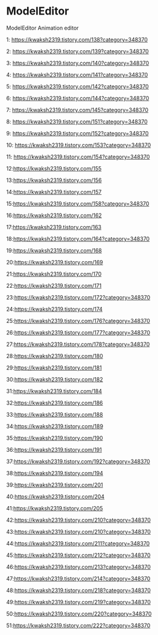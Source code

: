 # ModelEditor
ModelEditor
Animation editor

1: https://kwaksh2319.tistory.com/138?category=348370

2: https://kwaksh2319.tistory.com/139?category=348370

3: https://kwaksh2319.tistory.com/140?category=348370

4: https://kwaksh2319.tistory.com/141?category=348370

5: https://kwaksh2319.tistory.com/142?category=348370

6: https://kwaksh2319.tistory.com/144?category=348370

7: https://kwaksh2319.tistory.com/145?category=348370

8: https://kwaksh2319.tistory.com/151?category=348370

9: https://kwaksh2319.tistory.com/152?category=348370

10: https://kwaksh2319.tistory.com/153?category=348370

11: https://kwaksh2319.tistory.com/154?category=348370

12:https://kwaksh2319.tistory.com/155

13:https://kwaksh2319.tistory.com/156

14:https://kwaksh2319.tistory.com/157

15:https://kwaksh2319.tistory.com/158?category=348370

16:https://kwaksh2319.tistory.com/162

17:https://kwaksh2319.tistory.com/163

18:https://kwaksh2319.tistory.com/164?category=348370

19:https://kwaksh2319.tistory.com/168

20:https://kwaksh2319.tistory.com/169

21:https://kwaksh2319.tistory.com/170

22:https://kwaksh2319.tistory.com/171

23:https://kwaksh2319.tistory.com/172?category=348370

24:https://kwaksh2319.tistory.com/174

25:https://kwaksh2319.tistory.com/176?category=348370

26:https://kwaksh2319.tistory.com/177?category=348370

27:https://kwaksh2319.tistory.com/178?category=348370

28:https://kwaksh2319.tistory.com/180

29:https://kwaksh2319.tistory.com/181

30:https://kwaksh2319.tistory.com/182

31:https://kwaksh2319.tistory.com/184

32:https://kwaksh2319.tistory.com/186

33:https://kwaksh2319.tistory.com/188

34:https://kwaksh2319.tistory.com/189

35:https://kwaksh2319.tistory.com/190

36:https://kwaksh2319.tistory.com/191

37:https://kwaksh2319.tistory.com/192?category=348370

38:https://kwaksh2319.tistory.com/194

39:https://kwaksh2319.tistory.com/201

40:https://kwaksh2319.tistory.com/204

41:https://kwaksh2319.tistory.com/205

42:https://kwaksh2319.tistory.com/210?category=348370

43:https://kwaksh2319.tistory.com/210?category=348370

44:https://kwaksh2319.tistory.com/211?category=348370

45:https://kwaksh2319.tistory.com/212?category=348370

46:https://kwaksh2319.tistory.com/213?category=348370

47:https://kwaksh2319.tistory.com/214?category=348370

48:https://kwaksh2319.tistory.com/218?category=348370

49:https://kwaksh2319.tistory.com/219?category=348370

50:https://kwaksh2319.tistory.com/220?category=348370

51:https://kwaksh2319.tistory.com/222?category=348370
